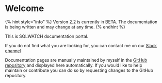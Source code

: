 # Welcome

{% hint style="info" %}
Version 2.2 is currently in BETA. The documentation is being written and may change at any time.
{% endhint %}

This is SQLWATCH documentation portal. 

If you do not find what you are looking for, you can contact me on our [Slack channel](https://sqlcommunity.slack.com/messages/CCCETQBFZ)

Documentation pages are manually maintained by myself in the [GitHub repository](https://github.com/marcingminski/sqlwatch-docs) and displayed here automatically. If you would like to help maintain or contribute you can do so by requesting changes to the GitHub repository. 

